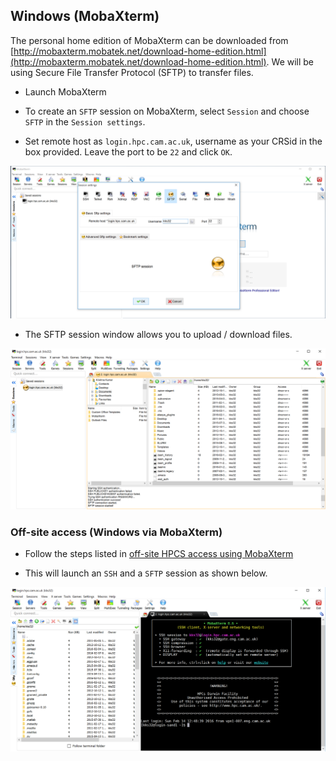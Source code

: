 ## Windows (MobaXterm)

The personal home edition of MobaXterm can be downloaded from [http://mobaxterm.mobatek.net/download-home-edition.html](http://mobaxterm.mobatek.net/download-home-edition.html). We will be using Secure File 
Transfer Protocol (SFTP) to transfer files. 

* Launch MobaXterm

* To create an `SFTP` session on MobaXterm, select `Session` and choose `SFTP` in the `Session settings`. 

* Set remote host as `login.hpc.cam.ac.uk`, username as your CRSid in the box provided. Leave the port to be `22` and click `OK`.

![SFTP on MobaXterm](mobaxterm-sftp.png)

* The SFTP session window allows you to upload / download files.

![SFTP window on MobaXterm](mobaxterm-sftp-files.png)

### Off-site access (Windows via MobaXterm)

* Follow the steps listed in [off-site HPCS access using MobaXterm](../access/offsite.md)

* This will launch an `SSH` and a `SFTP` session as shown below.

![Off-site SFTP on MobaXterm](mobaxterm-offsite-sftp.png)
